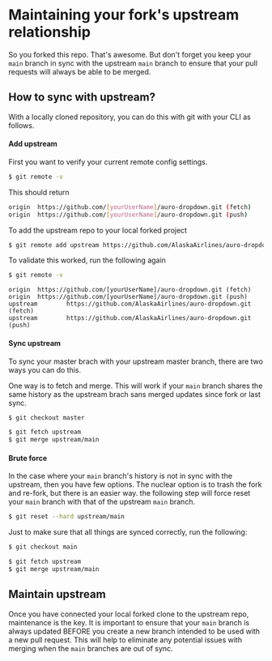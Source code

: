 # Maintaining your fork's upstream relationship

So you forked this repo. That's awesome. But don't forget you keep your `main` branch in sync with the upstream `main` branch to ensure that your pull requests will always be able to be merged.

## How to sync with upstream?

With a locally cloned repository, you can do this with git with your CLI as follows.

#### Add upstream

First you want to verify your current remote config settings.

```bash
$ git remote -v
```

This should return

```bash
origin  https://github.com/[yourUserName]/auro-dropdown.git (fetch)
origin  https://github.com/[yourUserName]/auro-dropdown.git (push)
```

To add the upstream repo to your local forked project

```bash
$ git remote add upstream https://github.com/AlaskaAirlines/auro-dropdown.git
```

To validate this worked, run the following again

```bash
$ git remote -v
```

```
origin  https://github.com/[yourUserName]/auro-dropdown.git (fetch)
origin  https://github.com/[yourUserName]/auro-dropdown.git (push)
upstream        https://github.com/AlaskaAirlines/auro-dropdown.git (fetch)
upstream        https://github.com/AlaskaAirlines/auro-dropdown.git (push)
```

#### Sync upstream

To sync your master brach with your upstream master branch, there are two ways you can do this.

One way is to fetch and merge. This will work if your `main` branch shares the same history as the upstream brach sans merged updates since fork or last sync.

```bash
$ git checkout master

$ git fetch upstream
$ git merge upstream/main
```

#### Brute force

In the case where your `main` branch's history is not in sync with the upstream, then you have few options. The nuclear option is to trash the fork and re-fork, but there is an easier way. the following step will force reset your `main` branch with that of the upstream `main` branch.

```bash
$ git reset --hard upstream/main
```

Just to make sure that all things are synced correctly, run the following:

```bash
$ git checkout main

$ git fetch upstream
$ git merge upstream/main
```

## Maintain upstream

Once you have connected your local forked clone to the upstream repo, maintenance is the key. It is important to ensure that your `main` branch is always updated BEFORE you create a new branch intended to be used with a new pull request. This will help to eliminate any potential issues with merging when the `main` branches are out of sync.
